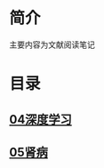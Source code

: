 # 简介
主要内容为文献阅读笔记

# 目录

## []()



## []()


## []()



## [04深度学习](04文献阅读\深度学习\02里程碑文献/)



## [05肾病](04文献阅读\05肾病/)





